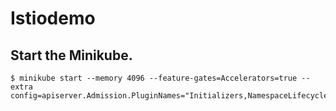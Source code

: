 # Istiodemo

## Start the Minikube.
```
$ minikube start --memory 4096 --feature-gates=Accelerators=true --extra config=apiserver.Admission.PluginNames="Initializers,NamespaceLifecycle,LimitRanger,ServiceAccount,DefaultStorageClass,GenericAdmissionWebhook,ResourceQuota"
  
```
